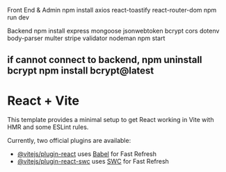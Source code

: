 Front End & Admin
npm install axios react-toastify react-router-dom
npm run dev

Backend
npm install express mongoose jsonwebtoken bcrypt cors dotenv body-parser multer stripe validator nodeman
npm start

if cannot connect to backend,
npm uninstall bcrypt
npm install bcrypt@latest
---
# React + Vite

This template provides a minimal setup to get React working in Vite with HMR and some ESLint rules.

Currently, two official plugins are available:

- [@vitejs/plugin-react](https://github.com/vitejs/vite-plugin-react/blob/main/packages/plugin-react/README.md) uses [Babel](https://babeljs.io/) for Fast Refresh
- [@vitejs/plugin-react-swc](https://github.com/vitejs/vite-plugin-react-swc) uses [SWC](https://swc.rs/) for Fast Refresh
